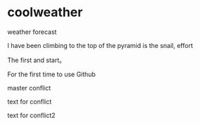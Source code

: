 # coolweather
weather forecast

I have been climbing to the top of the pyramid is the snail, effort

The first and start。

For the first time to use Github

master conflict

text for conflict

text for conflict2
